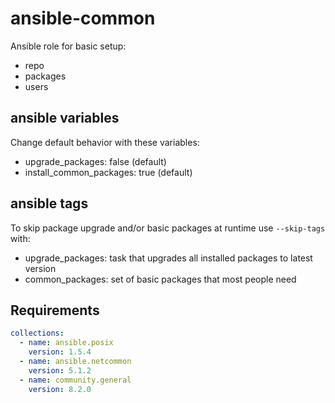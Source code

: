 # ansible-common

Ansible role for basic setup:

* repo
* packages
* users

## ansible variables

Change default behavior with these variables:

* upgrade_packages: false (default)
* install_common_packages: true (default)


## ansible tags

To skip package upgrade and/or basic packages at runtime use `--skip-tags` with:

* upgrade_packages: task that upgrades all installed packages to latest version
* common_packages: set of basic packages that most people need

## Requirements

``` yaml
collections:
  - name: ansible.posix
    version: 1.5.4
  - name: ansible.netcommon
    version: 5.1.2
  - name: community.general
    version: 8.2.0
```


